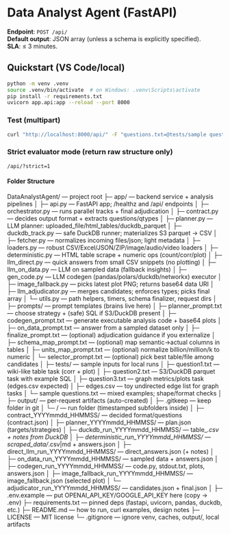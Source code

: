 
# Data Analyst Agent (FastAPI)

**Endpoint**: `POST /api/`  
**Default output**: JSON array (unless a schema is explicitly specified).  
**SLA**: ≤ 3 minutes.

## Quickstart (VS Code/local)

```bash
python -m venv .venv
source .venv/bin/activate  # on Windows: .venv\Scripts\activate
pip install -r requirements.txt
uvicorn app.api:app --reload --port 8000
```

### Test (multipart)
```bash
curl "http://localhost:8000/api/" -F "questions.txt=@tests/sample questions.txt"
```

### Strict evaluator mode (return raw structure only)
`/api/?strict=1`


#### Folder Structure ####

DataAnalystAgent/                                   — project root
├─ app/                                             — backend service + analysis pipelines
│  ├─ api.py                                       — FastAPI app; /healthz and /api/  endpoints
│  ├─ orchestrator.py                              — runs parallel tracks + final adjudication
│  ├─ contract.py                                  — decides output format + extracts questions/qtypes
│  ├─ planner.py                                   — LLM planner: uploaded_file/html_tables/duckdb_parquet
│  ├─ duckdb_track.py                              — safe DuckDB runner; materializes S3 parquet → CSV
│  ├─ fetcher.py                                   — normalizes incoming files/json; light metadata
│  ├─ loaders.py                                   — robust CSV/Excel/JSON/ZIP/image/audio/video loaders
│  ├─ deterministic.py                             — HTML table scrape + numeric ops (count/corr/plot)
│  ├─ llm_direct.py                                — quick answers from small CSV snippets (no plotting)
│  ├─ llm_on_data.py                               — LLM on sampled data (fallback insights)
│  ├─ gen_code.py                                  — LLM codegen (pandas/polars/duckdb/networkx) executor
│  ├─ image_fallback.py                            — picks latest plot PNG; returns base64 data URI
│  ├─ llm_adjudicator.py                           — merges candidates; enforces types; picks final array
│  └─ utils.py                                     — path helpers, timers, schema finalizer, request dirs
│
├─ prompts/                                        — prompt templates (brains live here)
│  ├─ planner_prompt.txt                           — choose strategy + (safe) SQL if S3/DuckDB present
│  ├─ codegen_prompt.txt                           — generate executable analysis code + base64 plots
│  ├─ on_data_prompt.txt                           — answer from a sampled dataset only
│  ├─ finalize_prompt.txt                          — (optional) adjudication guidance if you externalize
│  ├─ schema_map_prompt.txt                        — (optional) map semantic→actual columns in tables
│  ├─ units_map_prompt.txt                         — (optional) normalize billion/million/k to numeric
│  └─ selector_prompt.txt                          — (optional) pick best table/file among candidates
│
├─ tests/                                          — sample inputs for local runs
│  ├─ question1.txt                                — wiki-like table task (corr + plot)
│  ├─ question2.txt                                — S3/DuckDB parquet task with example SQL
│  ├─ question3.txt                                — graph metrics/plots task (edges.csv expected)
│  ├─ edges.csv                                    — toy undirected edge list for graph tasks
│  └─ sample questions.txt                         — mixed examples; shape/format checks
│
├─ output/                                         — per-request artifacts (auto-created)
│  ├─ .gitkeep                                     — keep folder in git
│  └─ <request-id>/                                — run folder (timestamped subfolders inside)
│      ├─ contract_YYYYmmdd_HHMMSS/                — decided format/questions (contract.json)
│      ├─ planner_YYYYmmdd_HHMMSS/                 — plan.json (targets/strategies)
│      ├─ duckdb_run_YYYYmmdd_HHMMSS/              — table_*.csv + notes from DuckDB
│      ├─ deterministic_run_YYYYmmdd_HHMMSS/       — scraped_data/*.csv|md + answers.json
│      ├─ direct_llm_run_YYYYmmdd_HHMMSS/          — direct_answers.json (+ notes)
│      ├─ on_data_run_YYYYmmdd_HHMMSS/             — sampled data + answers.json
│      ├─ codegen_run_YYYYmmdd_HHMMSS/             — code.py, stdout.txt, plots, answers.json
│      ├─ image_fallback_run_YYYYmmdd_HHMMSS/      — image_fallback.json (selected plot)
│      └─ adjudicator_run_YYYYmmdd_HHMMSS/         — candidates.json + final.json
│
├─ .env.example                                    — put OPENAI_API_KEY/GOOGLE_API_KEY here (copy → .env)
├─ requirements.txt                                — pinned deps (fastapi, uvicorn, pandas, duckdb, etc.)
├─ README.md                                       — how to run, curl examples, design notes
├─ LICENSE                                         — MIT license
└─ .gitignore                                      — ignore venv, caches, output/, local artifacts
